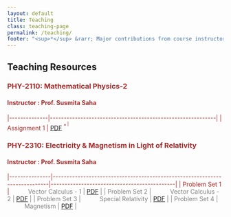 ```yaml
---
layout: default
title: Teaching
class: teaching-page
permalink: /teaching/
footer: "<sup>*</sup> &rarr; Major contributions from course instructor/ other TFs"
---
```


## Teaching Resources 

### <font color='brown'> PHY-2110: Mathematical Physics-2
#### Instructor : Prof. Susmita Saha

|--------------|------------------------------------------------------------|
| Assignment 1 |  [PDF](teaching/phy2110/assignment-1(full-set).pdf) <sup>*<sup>    |

### <font color='brown'> PHY-2310: Electricity & Magnetism in Light of Relativity
#### Instructor : Prof. Susmita Saha

|---------------|----------------------------------------------------------------------------|---------------------------------------------|
| Problem Set 1 | <font color='grey'> <span style="padding: 0 40px;"> Vector Calculus - 1  | [PDF](teaching/phy2310/ProbSet-1.pdf)      |
| Problem Set 2 | <font color='grey'> <span style="padding: 0 40px;"> Vector Calculus - 2  | [PDF](teaching/phy2310/ProbSet-2.pdf)      |
| Problem Set 3 | <font color='grey'> <span style="padding: 0 40px;"> Special Relativity   | [PDF](teaching/phy2310/ProbSet-3.pdf)      |
| Problem Set 4 | <font color='grey'> <span style="padding: 0 40px;"> Magnetism            | [PDF](teaching/phy2310/ProbSet-4.pdf)      |
